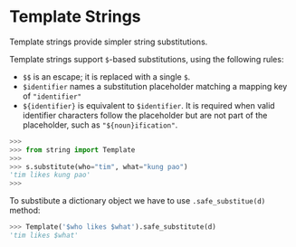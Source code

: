 # Template Strings

Template strings provide simpler string substitutions.

Template strings support `$`-based substitutions, using the following rules:

- `$$` is an escape; it is replaced with a single `$`.
- `$identifier` names a substitution placeholder matching a mapping key of `"identifier"`
- `${identifier}` is equivalent to `$identifier`. It is required when valid identifier characters follow the placeholder but are not part of the placeholder, such as `"${noun}ification"`.


```py
>>> 
>>> from string import Template
>>> 
>>> s.substitute(who="tim", what="kung pao")
'tim likes kung pao'
>>> 
```

To substibute a dictionary object we have to use `.safe_substitue(d)` method:

```py
>>> Template('$who likes $what').safe_substitute(d)
'tim likes $what'
```